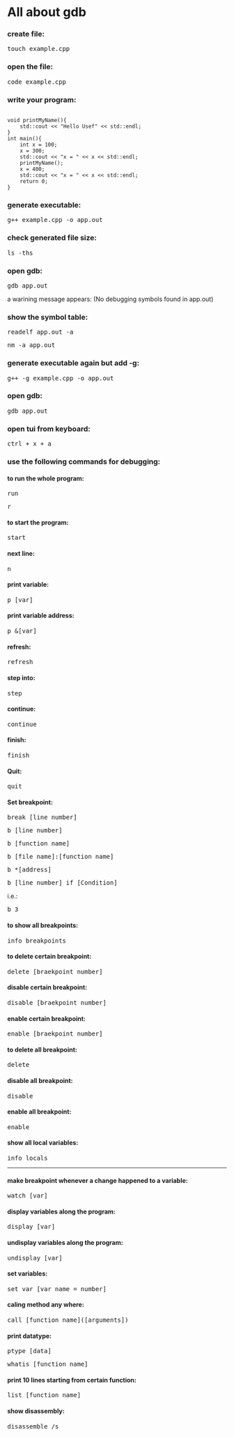<!DOCTYPE html>
<html>
<body>
<h1>All about gdb</h1>
<h3>create file:</h3>
<pre>touch example.cpp</pre>
<h3>open the file:</h3>
<pre>code example.cpp</pre>
<h3>write your program:</h3>
<pre><code>
void printMyName(){
    std::cout << "Hello Usef" << std::endl;
}
int main(){
    int x = 100;
    x = 300;
    std::cout << "x = " << x << std::endl;
    printMyName();
    x = 400;
    std::cout << "x = " << x << std::endl;
    return 0;
}</code></pre>
<h3>generate executable:</h3>
<pre>g++ example.cpp -o app.out</pre>
<h3>check generated file size:</h3>
<pre>ls -ths</pre>
<h3>open gdb:</h3>
<pre>gdb app.out</pre>
<p>a warining message appears: (No debugging symbols found in app.out)</p>
<h3>show the symbol table:</h3>
<pre>readelf app.out -a</pre>
<pre>nm -a app.out</pre>
<h3>generate executable again but add -g:</h3>
<pre>g++ -g example.cpp -o app.out</pre>
<h3>open gdb:</h3>
<pre>gdb app.out</pre>
<h3>open tui from keyboard:</h3>
<pre>ctrl + x + a</pre>
<h3>use the following commands for debugging:</h3>
<h4>to run the whole program:</h4>
<pre>run</pre>
<pre>r</pre>
<h4>to start the program:</h4>
<pre>start</pre>
<h4>next line:</h4>
<pre>n</pre>
<h4>print variable:</h4>
<pre>p [var]</pre>
<h4>print variable address:</h4>
<pre>p &[var]</pre>
<h4>refresh:</h4>
<pre>refresh</pre>
<h4>step into:</h4>
<pre>step</pre>
<h4>continue:</h4>
<pre>continue</pre>
<h4>finish:</h4>
<pre>finish</pre>
<h4>Quit:</h4>
<pre>quit</pre>
<h4>Set breakpoint:</h4>
<pre>break [line_number]</pre>
<pre>b [line_number]</pre>
<pre>b [function_name]</pre>
<pre>b [file_name]:[function_name]</pre>
<pre>b *[address]</pre>
<pre>b [line_number] if [Condition]</pre>


<p>i.e.:</p>
<pre>b 3</pre>
<h4>to show all breakpoints:</h4>
<pre>info breakpoints</pre>
<h4>to delete certain breakpoint:</h4>
<pre>delete [braekpoint_number]</pre>
<h4>disable certain breakpoint:</h4>
<pre>disable [braekpoint_number]</pre>
<h4>enable certain breakpoint:</h4>
<pre>enable [braekpoint_number]</pre>
<h4>to delete all breakpoint:</h4>
<pre>delete </pre>
<h4>disable all breakpoint:</h4>
<pre>disable </pre>
<h4>enable all breakpoint:</h4>
<pre>enable </pre>

<h4>show all local variables:</h4>
<pre>info locals </pre>
<hr>
<h4>make breakpoint whenever a change happened to a variable:</h4>
<pre>watch [var] </pre>

<h4>display variables along the program:</h4>
<pre>display [var] </pre>
<h4>undisplay variables along the program:</h4>
<pre>undisplay [var] </pre>

<h4>set variables:</h4>
<pre>set var [var_name = number] </pre>

<h4>caling method any where:</h4>
<pre>call [function_name]([arguments]) </pre>

<h4>print datatype: </h4>
<pre>ptype [data] </pre>
<pre>whatis [function_name] </pre>

<h4>print 10 lines starting from certain function: </h4>
<pre>list [function_name] </pre>

<h4>show disassembly: </h4>
<pre>disassemble /s </pre>


</body>
</html>